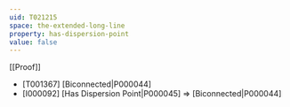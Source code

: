 ```yaml
---
uid: T021215
space: the-extended-long-line
property: has-dispersion-point
value: false
---
```

[[Proof]]

* [T001367] [Biconnected|P000044]
* [I000092] [Has Dispersion Point|P000045] => [Biconnected|P000044]

